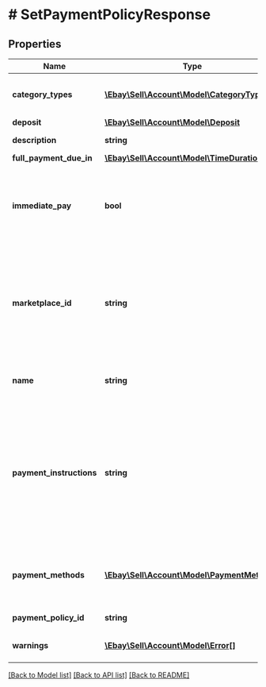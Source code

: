 # # SetPaymentPolicyResponse

## Properties

Name | Type | Description | Notes
------------ | ------------- | ------------- | -------------
**category_types** | [**\Ebay\Sell\Account\Model\CategoryType[]**](CategoryType.md) | The CategoryTypeEnum value to which this policy applies. This container is used to discern accounts that sell motor vehicles from those that do not. Restriction: Currently, each policy can be set to only one categoryTypes value at a time. | [optional]
**deposit** | [**\Ebay\Sell\Account\Model\Deposit**](Deposit.md) |  | [optional]
**description** | **string** | An optional seller-defined description of the payment policy for internal use (this value is not displayed to end users). | [optional]
**full_payment_due_in** | [**\Ebay\Sell\Account\Model\TimeDuration**](TimeDuration.md) |  | [optional]
**immediate_pay** | **bool** | If set to true, payment is due upon receipt (eBay generates a receipt when the buyer agrees to purchase an item). The items will be available for other buyers until the payment is complete. This boolean must be set in the payment policy if the seller wants to create a listing that has an immediate payment requirement. Note: This container can be used for sellers who opt-in to the managed payments program, but some requirements do not apply.Default: False | [optional]
**marketplace_id** | **string** | The ID of the eBay marketplace to which this payment policy applies. If this value is not specified, the value defaults to the seller&#39;s eBay registration site. Note: A limited number of sellers, on a limited number of eBay marketplaces, are currently opted-in to the eBay managed payments program. To view the eBay marketplaces where managed payments are currently supported, see the managed payments landing page. For implementation help, refer to &lt;a href&#x3D;&#39;https://developer.ebay.com/api-docs/sell/account/types/ba:MarketplaceIdEnum&#39;&gt;eBay API documentation&lt;/a&gt; | [optional]
**name** | **string** | A user-defined name for this payment policy. Names must be unique for policies assigned to the same marketplace. Note: eBay will create a new payment policy for sellers who opt-in to the managed payments program.Max length: 64 | [optional]
**payment_instructions** | **string** | A free-form string field that allows sellers to add detailed payment instructions to their listings. The payment instructions appear on eBay&#39;s View Item and Checkout pages. eBay recommends sellers use this field to clarify payment policies for motor vehicle listings on eBay Motors. For example, sellers can include the specifics on the deposit (if required), pickup/delivery arrangements, and full payment details on the vehicle. The field allows only 500 characters as input, but due to the way the eBay web site UI treats characters, this field can return more than 500 characters in the response. For example, characters like &amp;amp; and &#39; (ampersand and single quote) count as 5 characters each. Restriction: This container is not supported for sellers who opt-in to the managed payments program. Max length: 1000 | [optional]
**payment_methods** | [**\Ebay\Sell\Account\Model\PaymentMethod[]**](PaymentMethod.md) | If the seller is not opted-in to managed payments, this container returns a list of the payment methods accepted by the seller. When not opted-in to managed payments, each payment policy must specify at least one payment method. Note: The paymentMethods container is not returned if the seller is opted-in to the managed payments program. | [optional]
**payment_policy_id** | **string** | A unique eBay-assigned ID for a payment policy. This ID is generated when the policy is created. | [optional]
**warnings** | [**\Ebay\Sell\Account\Model\Error[]**](Error.md) | A list of warnings related to request. This field normally returns empty, which indicates the request did not generate any warnings. | [optional]

[[Back to Model list]](../../README.md#models) [[Back to API list]](../../README.md#endpoints) [[Back to README]](../../README.md)
